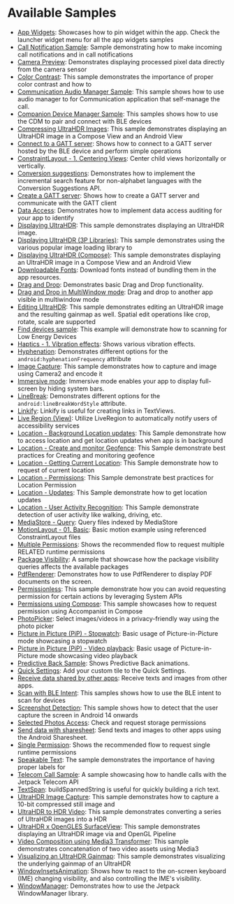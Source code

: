 # Available Samples

- [App Widgets](user-interface/appwidgets/src/main/java/com/example/platform/ui/appwidgets/AppWidgets.kt):
Showcases how to pin widget within the app. Check the launcher widget menu for all the app widgets samples
- [Call Notification Sample](connectivity/callnotification/src/main/java/com/example/platform/connectivity/callnotification/CallNotificationSample.kt):
Sample demonstrating how to make incoming call notifications and in call notifications
- [Camera Preview](camera/camera2/src/main/java/com/example/platform/camera/preview/Camera2Preview.kt):
Demonstrates displaying processed pixel data directly from the camera sensor 
- [Color Contrast](accessibility/src/main/java/com/example/platform/accessibility/ColorContrast.kt):
This sample demonstrates the importance of proper color contrast and how to 
- [Communication Audio Manager Sample](connectivity/audio/src/main/java/com/example/platform/connectivity/audio/AudioCommsSample.kt):
This sample shows how to use audio manager to for Communication application that self-manage the call.
- [Companion Device Manager Sample](connectivity/bluetooth/companion/src/main/java/com/example/platform/connectivity/bluetooth/cdm/CompanionDeviceManagerSample.kt):
This samples shows how to use the CDM to pair and connect with BLE devices
- [Compressing UltraHDR Images](graphics/ultrahdr/src/main/java/com/example/platform/graphics/ultrahdr/display/CompressingUltraHDRImages.kt):
This sample demonstrates displaying an UltraHDR image in a Compose View and an Android View
- [Connect to a GATT server](connectivity/bluetooth/ble/src/main/java/com/example/platform/connectivity/bluetooth/ble/ConnectGATTSample.kt):
Shows how to connect to a GATT server hosted by the BLE device and perform simple operations
- [ConstraintLayout - 1. Centering Views](user-interface/constraintlayout/src/main/java/com/example/platform/ui/constraintlayout/ConstraintLayout.kt):
Center child views horizontally or vertically.
- [Conversion suggestions](user-interface/text/src/main/java/com/example/platform/ui/text/ConversionSuggestions.kt):
Demonstrates how to implement the incremental search feature for non-alphabet languages with the Conversion Suggestions API.
- [Create a GATT server](connectivity/bluetooth/ble/src/main/java/com/example/platform/connectivity/bluetooth/ble/server/GATTServerSample.kt):
Shows how to create a GATT server and communicate with the GATT client
- [Data Access](privacy/transparency/src/main/java/com/example/platform/privacy/transparency/DataAccess.kt):
Demonstrates how to implement data access auditing for your app to identify 
- [Displaying UltraHDR](graphics/ultrahdr/src/main/java/com/example/platform/graphics/ultrahdr/display/DisplayingUltraHDR.kt):
This sample demonstrates displaying an UltraHDR image.
- [Displaying UltraHDR (3P Libraries)](graphics/ultrahdr/src/main/java/com/example/platform/graphics/ultrahdr/display/DisplayingUltraHDRUsing3PLibrary.kt):
This sample demonstrates using the various popular image loading library to
- [Displaying UltraHDR (Compose)](graphics/ultrahdr/src/main/java/com/example/platform/graphics/ultrahdr/display/DisplayUltraHDRScreen.kt):
This sample demonstrates displaying an UltraHDR image in a Compose View and an Android View
- [Downloadable Fonts](user-interface/text/src/main/java/com/example/platform/ui/text/DownloadableFonts.kt):
Download fonts instead of bundling them in the app resources.
- [Drag and Drop](user-interface/draganddrop/src/main/java/com/example/platform/ui/draganddrop/DragAndDrop.kt):
Demonstrates basic Drag and Drop functionality.
- [Drag and Drop in MultiWindow mode](user-interface/draganddrop/src/main/java/com/example/platform/ui/draganddrop/DragAndDropMultiWindow.kt):
Drag and drop to another app visible in multiwindow mode
- [Editing UltraHDR](graphics/ultrahdr/src/main/java/com/example/platform/graphics/ultrahdr/edit/EditingUltraHDR.kt):
This sample demonstrates editing an UltraHDR image and the resulting gainmap as well. Spatial edit operations like crop, rotate, scale are supported
- [Find devices sample](connectivity/bluetooth/ble/src/main/java/com/example/platform/connectivity/bluetooth/ble/FindBLEDevicesSample.kt):
This example will demonstrate how to scanning for Low Energy Devices
- [Haptics - 1. Vibration effects](user-interface/haptics/src/main/java/com/example/platform/ui/haptics/Haptics.kt):
Shows various vibration effects.
- [Hyphenation](user-interface/text/src/main/java/com/example/platform/ui/text/Hyphenation.kt):
Demonstrates different options for the `android:hyphenationFrequency` attribute
- [Image Capture](camera/camera2/src/main/java/com/example/platform/camera/imagecapture/Camera2ImageCapture.kt):
This sample demonstrates how to capture and image using Camera2 and encode it 
- [Immersive mode](user-interface/window-insets/src/main/java/com/example/platform/ui/insets/ImmersiveMode.kt):
Immersive mode enables your app to display full-screen by hiding system bars.
- [LineBreak](user-interface/text/src/main/java/com/example/platform/ui/text/LineBreak.kt):
Demonstrates different options for the `android:lineBreakWordStyle` attribute.
- [Linkify](user-interface/text/src/main/java/com/example/platform/ui/text/Linkify.kt):
Linkify is useful for creating links in TextViews.
- [Live Region (View)](accessibility/src/main/java/com/example/platform/accessibility/LiveRegionView.kt):
Utilize LiveRegion to automatically notify users of accessibility services
- [Location - Background Location updates](location/src/main/java/com/example/platform/location/bglocationaccess/BgLocationAccessScreen.kt):
This Sample demonstrate how to access location and get location updates when app is in background
- [Location - Create and monitor Geofence](location/src/main/java/com/example/platform/location/geofencing/GeofencingScreen.kt):
This Sample demonstrate best practices for Creating and monitoring geofence
- [Location - Getting Current Location](location/src/main/java/com/example/platform/location/currentLocation/CurrentLocationScreen.kt):
This Sample demonstrate how to request of current location
- [Location - Permissions](location/src/main/java/com/example/platform/location/permission/LocationPermissionsScreen.kt):
This Sample demonstrate best practices for Location Permission
- [Location - Updates](location/src/main/java/com/example/platform/location/locationupdates/LocationUpdatesScreen.kt):
This Sample demonstrate how to get location updates
- [Location - User Activity Recognition](location/src/main/java/com/example/platform/location/useractivityrecog/UserActivityRecognitionScreen.kt):
This Sample demonstrate detection of user activity like walking, driving, etc.
- [MediaStore - Query](storage/src/main/java/com/example/platform/storage/mediastore/MediaStoreQuery.kt):
Query files indexed by MediaStore
- [MotionLayout - 01. Basic](user-interface/constraintlayout/src/main/java/com/example/platform/ui/constraintlayout/MotionLayout.kt):
Basic motion example using referenced ConstraintLayout files
- [Multiple Permissions](privacy/permissions/src/main/java/com/example/platform/privacy/permissions/MultiplePermissions.kt):
Shows the recommended flow to request multiple RELATED runtime permissions
- [Package Visibility](privacy/data/src/main/java/com/example/platform/privacy/data/PackageVisibility.kt):
A sample that showcase how the package visibility queries affects the available packages
- [PdfRenderer](graphics/pdf/src/main/java/com/example/platform/graphics/pdf/PdfRenderer.kt):
Demonstrates how to use PdfRenderer to display PDF documents on the screen.
- [Permissionless](privacy/permissions/src/main/java/com/example/platform/privacy/permissions/Permissionless.kt):
This sample demonstrate how you can avoid requesting permission for certain actions by leveraging System APIs
- [Permissions using Compose](privacy/permissions/src/main/java/com/example/platform/privacy/permissions/ComposePermissions.kt):
This sample showcases how to request permission using Accompanist in Compose
- [PhotoPicker](storage/src/main/java/com/example/platform/storage/photopicker/PhotoPicker.kt):
Select images/videos in a privacy-friendly way using the photo picker
- [Picture in Picture (PiP) - Stopwatch](user-interface/picture-in-picture/src/main/java/com/example/android/pip/PiPSampleActivity.kt):
Basic usage of Picture-in-Picture mode showcasing a stopwatch
- [Picture in Picture (PiP) - Video playback](user-interface/picture-in-picture/src/main/java/com/example/android/pip/PiPMovieActivity.kt):
Basic usage of Picture-in-Picture mode showcasing video playback
- [Predictive Back Sample](user-interface/predictiveback/src/main/java/com/example/platform/ui/predictiveback/PBHostingActivity.kt):
Shows Predictive Back animations.
- [Quick Settings](user-interface/quicksettings/src/main/java/com/example/platform/ui/quicksettings/QuickSettings.kt):
Add your custom tile to the Quick Settings.
- [Receive data shared by other apps](user-interface/share/src/main/java/com/example/platform/ui/share/receiver/ShareReceiverActivity.kt):
Receive texts and images from other apps.
- [Scan with BLE Intent](connectivity/bluetooth/ble/src/main/java/com/example/platform/connectivity/bluetooth/ble/BLEScanIntentSample.kt):
This samples shows how to use the BLE intent to scan for devices
- [Screenshot Detection](privacy/transparency/src/main/java/com/example/platform/privacy/transparency/ScreenshotDetection.kt):
This sample shows how to detect that the user capture the screen in Android 14 onwards
- [Selected Photos Access](storage/src/main/java/com/example/platform/storage/mediastore/SelectedPhotosAccess.kt):
Check and request storage permissions
- [Send data with sharesheet](user-interface/share/src/main/java/com/example/platform/ui/share/sender/ShareSender.kt):
Send texts and images to other apps using the Android Sharesheet.
- [Single Permission](privacy/permissions/src/main/java/com/example/platform/privacy/permissions/SinglePermission.kt):
Shows the recommended flow to request single runtime permissions
- [Speakable Text](accessibility/src/main/java/com/example/platform/accessibility/SpeakableText.kt):
The sample demonstrates the importance of having proper labels for
- [Telecom Call Sample](connectivity/telecom/src/main/java/com/example/platform/connectivity/telecom/TelecomCallSample.kt):
A sample showcasing how to handle calls with the Jetpack Telecom API
- [TextSpan](user-interface/text/src/main/java/com/example/platform/ui/text/TextSpan.kt):
buildSpannedString is useful for quickly building a rich text.
- [UltraHDR Image Capture](camera/camera2/src/main/java/com/example/platform/camera/imagecapture/Camera2UltraHDRCapture.kt):
This sample demonstrates how to capture a 10-bit compressed still image and 
- [UltraHDR to HDR Video](media/ultrahdr/src/main/java/com/example/platform/media/ultrahdr/video/UltraHDRToHDRVideo.kt):
This sample demonstrates converting a series of UltraHDR images into a HDR 
- [UltraHDR x OpenGLES SurfaceView](graphics/ultrahdr/src/main/java/com/example/platform/graphics/ultrahdr/opengl/UltraHDRWithOpenGL.kt):
This sample demonstrates displaying an UltraHDR image via and OpenGL Pipeline 
- [Video Composition using Media3 Transformer](media/video/src/main/java/com/example/platform/media/video/TransformerVideoComposition.kt):
This sample demonstrates concatenation of two video assets using Media3 
- [Visualizing an UltraHDR Gainmap](graphics/ultrahdr/src/main/java/com/example/platform/graphics/ultrahdr/display/VisualizingAnUltraHDRGainmap.kt):
This sample demonstrates visualizing the underlying gainmap of an UltraHDR 
- [WindowInsetsAnimation](user-interface/window-insets/src/main/java/com/example/platform/ui/insets/WindowInsetsAnimation.kt):
Shows how to react to the on-screen keyboard (IME) changing visibility, and also controlling the IME's visibility.
- [WindowManager](user-interface/windowmanager/src/main/java/com/example/platform/ui/windowmanager/demos/WindowDemosActivity.kt):
Demonstrates how to use the Jetpack WindowManager library.
